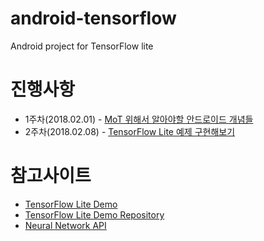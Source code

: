 # android-tensorflow
Android project for TensorFlow lite

# 진행사항
* 1주차(2018.02.01) - [MoT 위해서 알아야할 안드로이드 개념들](https://docs.google.com/document/d/1ddP-4kuiUmyYqdfUixzGld7wUUpCueqSO8fEH_EjSoo/edit#bookmark=id.x9rbhyrc1t0c)
* 2주차(2018.02.08) - [TensorFlow Lite 예제 구현해보기](https://docs.google.com/document/d/1ddP-4kuiUmyYqdfUixzGld7wUUpCueqSO8fEH_EjSoo/edit#bookmark=id.knkuct43jfr0)

# 참고사이트
* [TensorFlow Lite Demo](https://www.tensorflow.org/mobile/tflite/demo_android)
* [TensorFlow Lite Demo Repository](https://github.com/tensorflow/tensorflow/tree/master/tensorflow/examples/android)
* [Neural Network API](https://developer.android.com/ndk/guides/neuralnetworks/index.html)
